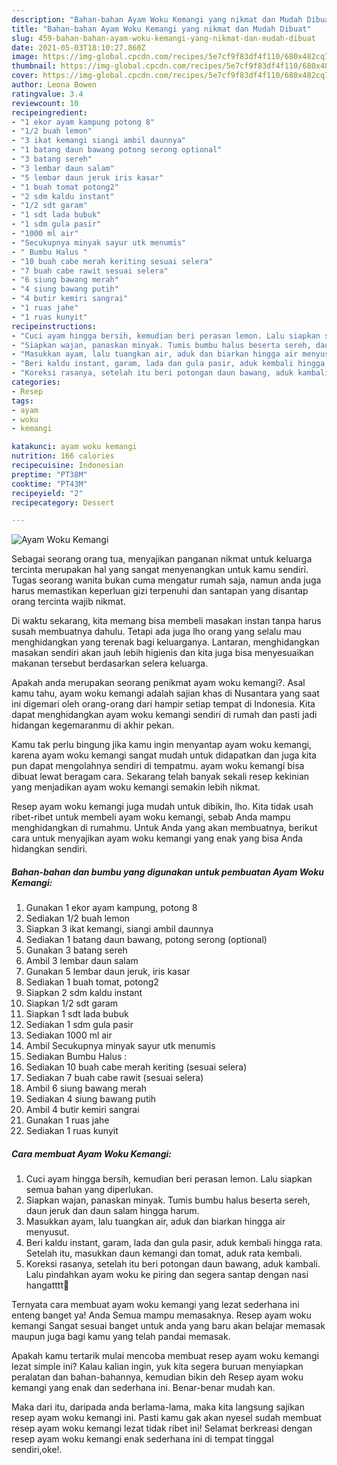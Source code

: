 ```yaml
---
description: "Bahan-bahan Ayam Woku Kemangi yang nikmat dan Mudah Dibuat"
title: "Bahan-bahan Ayam Woku Kemangi yang nikmat dan Mudah Dibuat"
slug: 459-bahan-bahan-ayam-woku-kemangi-yang-nikmat-dan-mudah-dibuat
date: 2021-05-03T18:10:27.860Z
image: https://img-global.cpcdn.com/recipes/5e7cf9f83df4f110/680x482cq70/ayam-woku-kemangi-foto-resep-utama.jpg
thumbnail: https://img-global.cpcdn.com/recipes/5e7cf9f83df4f110/680x482cq70/ayam-woku-kemangi-foto-resep-utama.jpg
cover: https://img-global.cpcdn.com/recipes/5e7cf9f83df4f110/680x482cq70/ayam-woku-kemangi-foto-resep-utama.jpg
author: Leona Bowen
ratingvalue: 3.4
reviewcount: 10
recipeingredient:
- "1 ekor ayam kampung potong 8"
- "1/2 buah lemon"
- "3 ikat kemangi siangi ambil daunnya"
- "1 batang daun bawang potong serong optional"
- "3 batang sereh"
- "3 lembar daun salam"
- "5 lembar daun jeruk iris kasar"
- "1 buah tomat potong2"
- "2 sdm kaldu instant"
- "1/2 sdt garam"
- "1 sdt lada bubuk"
- "1 sdm gula pasir"
- "1000 ml air"
- "Secukupnya minyak sayur utk menumis"
- " Bumbu Halus "
- "10 buah cabe merah keriting sesuai selera"
- "7 buah cabe rawit sesuai selera"
- "6 siung bawang merah"
- "4 siung bawang putih"
- "4 butir kemiri sangrai"
- "1 ruas jahe"
- "1 ruas kunyit"
recipeinstructions:
- "Cuci ayam hingga bersih, kemudian beri perasan lemon. Lalu siapkan semua bahan yang diperlukan."
- "Siapkan wajan, panaskan minyak. Tumis bumbu halus beserta sereh, daun jeruk dan daun salam hingga harum."
- "Masukkan ayam, lalu tuangkan air, aduk dan biarkan hingga air menyusut."
- "Beri kaldu instant, garam, lada dan gula pasir, aduk kembali hingga rata. Setelah itu, masukkan daun kemangi dan tomat, aduk rata kembali."
- "Koreksi rasanya, setelah itu beri potongan daun bawang, aduk kambali. Lalu pindahkan ayam woku ke piring dan segera santap dengan nasi hangatttt🤤"
categories:
- Resep
tags:
- ayam
- woku
- kemangi

katakunci: ayam woku kemangi 
nutrition: 166 calories
recipecuisine: Indonesian
preptime: "PT38M"
cooktime: "PT43M"
recipeyield: "2"
recipecategory: Dessert

---
```



![Ayam Woku Kemangi](https://img-global.cpcdn.com/recipes/5e7cf9f83df4f110/680x482cq70/ayam-woku-kemangi-foto-resep-utama.jpg)

Sebagai seorang orang tua, menyajikan panganan nikmat untuk keluarga tercinta merupakan hal yang sangat menyenangkan untuk kamu sendiri. Tugas seorang  wanita bukan cuma mengatur rumah saja, namun anda juga harus memastikan keperluan gizi terpenuhi dan santapan yang disantap orang tercinta wajib nikmat.

Di waktu  sekarang, kita memang bisa membeli masakan instan tanpa harus susah membuatnya dahulu. Tetapi ada juga lho orang yang selalu mau menghidangkan yang terenak bagi keluarganya. Lantaran, menghidangkan masakan sendiri akan jauh lebih higienis dan kita juga bisa menyesuaikan makanan tersebut berdasarkan selera keluarga. 



Apakah anda merupakan seorang penikmat ayam woku kemangi?. Asal kamu tahu, ayam woku kemangi adalah sajian khas di Nusantara yang saat ini digemari oleh orang-orang dari hampir setiap tempat di Indonesia. Kita dapat menghidangkan ayam woku kemangi sendiri di rumah dan pasti jadi hidangan kegemaranmu di akhir pekan.

Kamu tak perlu bingung jika kamu ingin menyantap ayam woku kemangi, karena ayam woku kemangi sangat mudah untuk didapatkan dan juga kita pun dapat mengolahnya sendiri di tempatmu. ayam woku kemangi bisa dibuat lewat beragam cara. Sekarang telah banyak sekali resep kekinian yang menjadikan ayam woku kemangi semakin lebih nikmat.

Resep ayam woku kemangi juga mudah untuk dibikin, lho. Kita tidak usah ribet-ribet untuk membeli ayam woku kemangi, sebab Anda mampu menghidangkan di rumahmu. Untuk Anda yang akan membuatnya, berikut cara untuk menyajikan ayam woku kemangi yang enak yang bisa Anda hidangkan sendiri.

<!--inarticleads1-->

##### Bahan-bahan dan bumbu yang digunakan untuk pembuatan Ayam Woku Kemangi:

1. Gunakan 1 ekor ayam kampung, potong 8
1. Sediakan 1/2 buah lemon
1. Siapkan 3 ikat kemangi, siangi ambil daunnya
1. Sediakan 1 batang daun bawang, potong serong (optional)
1. Gunakan 3 batang sereh
1. Ambil 3 lembar daun salam
1. Gunakan 5 lembar daun jeruk, iris kasar
1. Sediakan 1 buah tomat, potong2
1. Siapkan 2 sdm kaldu instant
1. Siapkan 1/2 sdt garam
1. Siapkan 1 sdt lada bubuk
1. Sediakan 1 sdm gula pasir
1. Sediakan 1000 ml air
1. Ambil Secukupnya minyak sayur utk menumis
1. Sediakan  Bumbu Halus :
1. Sediakan 10 buah cabe merah keriting (sesuai selera)
1. Sediakan 7 buah cabe rawit (sesuai selera)
1. Ambil 6 siung bawang merah
1. Sediakan 4 siung bawang putih
1. Ambil 4 butir kemiri sangrai
1. Gunakan 1 ruas jahe
1. Sediakan 1 ruas kunyit




<!--inarticleads2-->

##### Cara membuat Ayam Woku Kemangi:

1. Cuci ayam hingga bersih, kemudian beri perasan lemon. Lalu siapkan semua bahan yang diperlukan.
1. Siapkan wajan, panaskan minyak. Tumis bumbu halus beserta sereh, daun jeruk dan daun salam hingga harum.
1. Masukkan ayam, lalu tuangkan air, aduk dan biarkan hingga air menyusut.
1. Beri kaldu instant, garam, lada dan gula pasir, aduk kembali hingga rata. Setelah itu, masukkan daun kemangi dan tomat, aduk rata kembali.
1. Koreksi rasanya, setelah itu beri potongan daun bawang, aduk kambali. Lalu pindahkan ayam woku ke piring dan segera santap dengan nasi hangatttt🤤




Ternyata cara membuat ayam woku kemangi yang lezat sederhana ini enteng banget ya! Anda Semua mampu memasaknya. Resep ayam woku kemangi Sangat sesuai banget untuk anda yang baru akan belajar memasak maupun juga bagi kamu yang telah pandai memasak.

Apakah kamu tertarik mulai mencoba membuat resep ayam woku kemangi lezat simple ini? Kalau kalian ingin, yuk kita segera buruan menyiapkan peralatan dan bahan-bahannya, kemudian bikin deh Resep ayam woku kemangi yang enak dan sederhana ini. Benar-benar mudah kan. 

Maka dari itu, daripada anda berlama-lama, maka kita langsung sajikan resep ayam woku kemangi ini. Pasti kamu gak akan nyesel sudah membuat resep ayam woku kemangi lezat tidak ribet ini! Selamat berkreasi dengan resep ayam woku kemangi enak sederhana ini di tempat tinggal sendiri,oke!.

